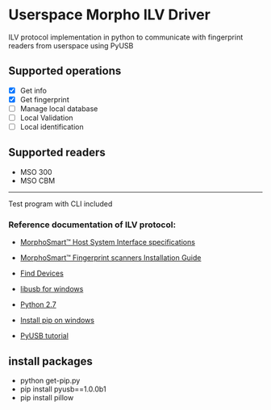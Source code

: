 # Userspace Morpho ILV Driver

ILV protocol implementation in python to communicate with fingerprint readers from userspace using PyUSB

## Supported operations
- [x] Get info
- [x] Get fingerprint
- [ ] Manage local database
- [ ] Local Validation
- [ ] Local identification

## Supported readers
- MSO 300
- MSO CBM

---
Test program with CLI included

### Reference documentation of ILV protocol:
- [MorphoSmart™ Host System Interface specifications](https://www.emssa.net/source/content/Safran/MA500/Morphoaccess%20HSI%20Specification%205.41%20.pdf)
- [MorphoSmart™ Fingerprint scanners Installation Guide](http://www.impro.net/downloads/WebSiteDownloads/documentation/manuals/morpho/Unpublished/installation/MorphoSmart-InstallationGuide.pdf)

- [Find Devices](https://www.orangecoat.com/how-to/use-pyusb-to-find-vendor-and-product-ids-for-usb-devices)
- [libusb for windows](https://sourceforge.net/projects/libusb-win32/files/libusb-win32-releases/1.2.6.0/)
- [Python 2.7](https://www.python.org/downloads/release/python-2716/)
- [Install pip on windows](https://stackoverflow.com/questions/4750806/how-do-i-install-pip-on-windows)
- [PyUSB tutorial](https://github.com/walac/pyusb/blob/master/docs/tutorial.rst)

## install packages
- python get-pip.py
- pip install pyusb==1.0.0b1
- pip install pillow
